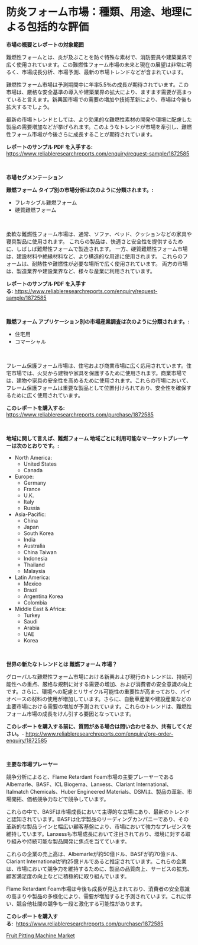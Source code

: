 <p><h1>防炎フォーム市場：種類、用途、地理による包括的な評価</h1></p><p><strong>市場の概要とレポートの対象範囲</strong></p>
<p><p>難燃性フォームとは、炎が及ぶことを防ぐ特殊な素材で、消防要員や建築業界で広く使用されています。この難燃性フォーム市場の未来と現在の展望は非常に明るく、市場成長分析、市場予測、最新の市場トレンドなどが含まれています。</p><p>難燃性フォーム市場は予測期間中に年率5.5％の成長が期待されています。この市場は、厳格な安全基準の導入や建築業界の拡大により、ますます需要が高まっていると言えます。新興国市場での需要の増加や技術革新により、市場は今後も拡大するでしょう。</p><p>最新の市場トレンドとしては、より効果的な難燃性素材の開発や環境に配慮した製品の需要増加などが挙げられます。このようなトレンドが市場を牽引し、難燃性フォーム市場が今後さらに成長することが期待されています。</p></p>
<p><strong>レポートのサンプル PDF を入手する:</strong> <a href="https://www.reliableresearchreports.com/enquiry/request-sample/1872585">https://www.reliableresearchreports.com/enquiry/request-sample/1872585</a></p>
<p>&nbsp;</p>
<p><strong>市場セグメンテーション</strong></p>
<p><strong>難燃フォーム タイプ別の市場分析は次のように分類されます。:</strong></p>
<p><ul><li>フレキシブル難燃フォーム</li><li>硬質難燃フォーム</li></ul></p>
<p>&nbsp;</p>
<p><p>柔軟な難燃性フォーム市場は、通常、ソファ、ベッド、クッションなどの家具や寝具製品に使用されます。 これらの製品は、快適さと安全性を提供するために、しばしば難燃性フォームで製造されます。 一方、硬質難燃性フォーム市場は、建設材料や絶縁材料など、より構造的な用途に使用されます。 これらのフォームは、耐熱性や難燃性が必要な場所で広く使用されています。 両方の市場は、製造業界や建設業界など、様々な産業に利用されています。</p></p>
<p><strong>レポートのサンプル PDF を入手する:</strong>&nbsp;<a href="https://www.reliableresearchreports.com/enquiry/request-sample/1872585">https://www.reliableresearchreports.com/enquiry/request-sample/1872585</a></p>
<p>&nbsp;</p>
<p><strong> 難燃フォーム アプリケーション別の市場産業調査は次のように分類されます。:</strong></p>
<p><ul><li>住宅用</li><li>コマーシャル</li></ul></p>
<p>&nbsp;</p>
<p><p>フレーム保護フォーム市場は、住宅および商業市場に広く応用されています。住宅市場では、火災から建物や家具を保護するために使用されます。商業市場では、建物や家具の安全性を高めるために使用されます。これらの市場において、フレーム保護フォームは重要な製品として位置付けられており、安全性を確保するために広く使用されています。</p></p>
<p><strong>このレポートを購入する:</strong>&nbsp; <a href="https://www.reliableresearchreports.com/purchase/1872585">https://www.reliableresearchreports.com/purchase/1872585</a></p>
<p>&nbsp;</p>
<p><strong>地域に関して言えば、難燃フォーム 地域ごとに利用可能なマーケットプレーヤーは次のとおりです。:</strong></p>
<p><ul>
    <li>
        North America:
        <ul>
            <li>United States</li>
            <li>Canada</li>
        </ul>
    </li>
    <li>
        Europe:
        <ul>
            <li>Germany</li>
            <li>France</li>
            <li>U.K.</li>
            <li>Italy</li>
            <li>Russia</li>
        </ul>
    </li>
    <li>
        Asia-Pacific:
        <ul>
            <li>China</li>
            <li>Japan</li>
            <li>South Korea</li>
            <li>India</li>
            <li>Australia</li>
            <li>China Taiwan</li>
            <li>Indonesia</li>
            <li>Thailand</li>
            <li>Malaysia</li>
        </ul>
    </li>
    <li>
        Latin America:
        <ul>
            <li>Mexico</li>
            <li>Brazil</li>
            <li>Argentina Korea</li>
            <li>Colombia</li>
        </ul>
    </li>
    <li>
        Middle East & Africa:
        <ul>
            <li>Turkey</li>
            <li>Saudi</li>
            <li>Arabia</li>
            <li>UAE</li>
            <li>Korea</li>
        </ul>
    </li>
    </ul></p>
<p>&nbsp;</p>
<p><strong>世界の新たなトレンドとは 難燃フォーム 市場？</strong></p>
<p><p>グローバルな難燃性フォーム市場における新興および現行のトレンドは、持続可能性への重点、厳格な規制に対する需要の増加、および消費者の安全意識の向上です。さらに、環境への配慮とリサイクル可能性の重要性が高まっており、バイオベースの材料の使用が増加しています。さらに、自動車産業や建設産業などの主要市場における需要の増加が予測されています。これらのトレンドは、難燃性フォーム市場の成長をけん引する要因となっています。</p></p>
<p><strong>このレポートを購入する前に、質問がある場合は問い合わせるか、共有してください。</strong>- <a href="https://www.reliableresearchreports.com/enquiry/pre-order-enquiry/1872585">https://www.reliableresearchreports.com/enquiry/pre-order-enquiry/1872585</a></p>
<p>&nbsp;</p>
<p><strong>主要な市場プレーヤー</strong></p>
<p><p>競争分析によると、Flame Retardant Foam市場の主要プレーヤーであるAlbemarle、BASF、ICL Biogema、Lanxess、Clariant International、Italmatch Chemicals、Huber Engineered Materials、DSMは、製品の革新、市場開拓、価格競争力などで競争しています。</p><p>これらの中で、BASFは市場成長において主導的な立場にあり、最新のトレンドと認知されています。BASFは化学製品のリーディングカンパニーであり、その革新的な製品ラインと幅広い顧客基盤により、市場において強力なプレゼンスを維持しています。Lanxessも市場成長において注目されており、環境に対する取り組みや持続可能な製品開発に焦点を当てています。</p><p>これらの企業の売上高は、Albemarleが約50億ドル、BASFが約70億ドル、Clariant Internationalが約25億ドルであると推定されています。これらの企業は、市場において競争力を維持するために、製品の品質向上、サービスの拡充、顧客満足度の向上などに積極的に取り組んでいます。</p><p>Flame Retardant Foam市場は今後も成長が見込まれており、消費者の安全意識の高まりや製品の多様化により、需要が増加すると予測されています。これに伴い、競合他社間の競争も一段と激化する可能性があります。</p></p>
<p><strong>このレポートを購入する:</strong>&nbsp;&nbsp;<a href="https://www.reliableresearchreports.com/purchase/1872585">https://www.reliableresearchreports.com/purchase/1872585</a></p>
<p><p><a href="https://metal-farmhouse-e95.notion.site/Global-Fruit-Pitting-Machine-Market-Size-and-Market-Trends-Insights-and-Projections-from-2024-to-20-c18ad2924ff1404caf12cd379b6e5a00">Fruit Pitting Machine Market</a></p></p>